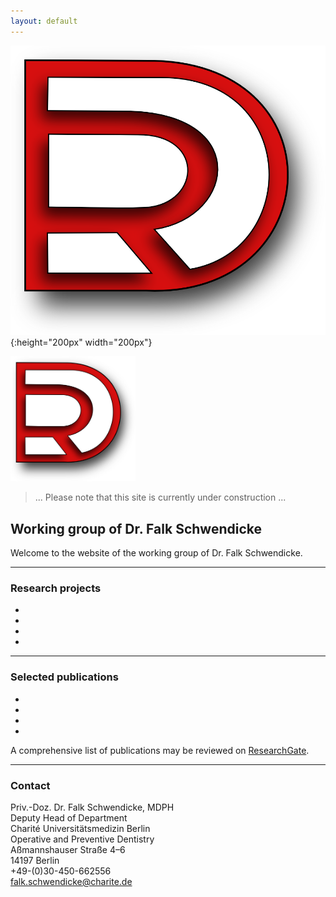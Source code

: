 ```yaml
---
layout: default
---
```


![smiley](https://github.com/dental-research/dental-research.github.io/blob/master/assets/images/logo_dr.png){:height="200px" width="200px"}


<img src="https://github.com/dental-research/dental-research.github.io/blob/master/assets/images/logo_dr.png" width="200" height="200">

> ... Please note that this site is currently under construction ...

## Working group of Dr. Falk Schwendicke

Welcome to the website of the working group of Dr. Falk Schwendicke.

***

### Research projects

* 
* 
* 
* 

***
### Selected publications

* 
* 
* 
* 

A comprehensive list of publications may be reviewed on [ResearchGate](https://www.researchgate.net/profile/Falk_Schwendicke).

***


### Contact
Priv.-Doz. Dr. Falk Schwendicke, MDPH   
Deputy Head of Department  
Charité Universitätsmedizin Berlin  
Operative and Preventive Dentistry  
Aßmannshauser Straße 4–6   
14197 Berlin   
+49-(0)30-450-662556  
falk.schwendicke@charite.de
